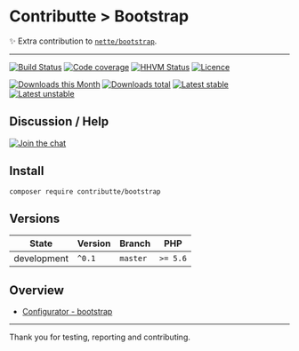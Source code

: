 # Contributte > Bootstrap

:sparkles: Extra contribution to [`nette/bootstrap`](https://github.com/nette/bootstrap).

-----

[![Build Status](https://img.shields.io/travis/contributte/bootstrap.svg?style=flat-square)](https://travis-ci.org/contributte/bootstrap)
[![Code coverage](https://img.shields.io/coveralls/contributte/bootstrap.svg?style=flat-square)](https://coveralls.io/r/contributte/bootstrap)
[![HHVM Status](https://img.shields.io/hhvm/contributte/bootstrap.svg?style=flat-square)](http://hhvm.h4cc.de/package/contributte/bootstrap)
[![Licence](https://img.shields.io/packagist/l/contributte/bootstrap.svg?style=flat-square)](https://packagist.org/packages/contributte/bootstrap)

[![Downloads this Month](https://img.shields.io/packagist/dm/contributte/bootstrap.svg?style=flat-square)](https://packagist.org/packages/contributte/bootstrap)
[![Downloads total](https://img.shields.io/packagist/dt/contributte/bootstrap.svg?style=flat-square)](https://packagist.org/packages/contributte/bootstrap)
[![Latest stable](https://img.shields.io/packagist/v/contributte/bootstrap.svg?style=flat-square)](https://packagist.org/packages/contributte/bootstrap)
[![Latest unstable](https://img.shields.io/packagist/vpre/contributte/bootstrap.svg?style=flat-square)](https://packagist.org/packages/contributte/bootstrap)

## Discussion / Help

[![Join the chat](https://img.shields.io/gitter/room/contributte/contributte.svg?style=flat-square)](http://bit.ly/ctteg)

## Install

```
composer require contributte/bootstrap
```

## Versions

| State       | Version | Branch   | PHP      |
|-------------|---------|----------|----------|
| development | `^0.1`  | `master` | `>= 5.6` |

## Overview

- [Configurator - bootstrap](https://github.com/contributte/bootstrap/blob/master/.docs/README.md#bootstrap)

---

Thank you for testing, reporting and contributing.
